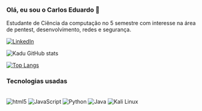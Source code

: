 ### Olá, eu sou o Carlos Eduardo 👋
Estudante de Ciência da computação no 5 semestre com interesse na área de pentest, desenvolvimento, redes e segurança.

[![LinkedIn](https://img.shields.io/badge/LinkedIn-0077B5?style=for-the-badge&logo=linkedin&logoColor=white)](https://www.linkedin.com/in/carlos-eduardo-goncalves-lima-0ab4b21b6/)

![Kadu GitHub stats](https://github-readme-stats.vercel.app/api?username=KaduLm&show_icons=true&theme=tokyonight)


[![Top Langs](https://github-readme-stats.vercel.app/api/top-langs/?username=KaduLm&layout=donut&theme=dark)](https://github.com/KaduLm/github-readme-stats)


### Tecnologias usadas

 <div style="display: inline-block"><br />
        <img align="center" alt="html5"
            src="https://img.shields.io/badge/HTML-239120?style=for-the-badge&logo=html5&logoColor=white" />
        <img align="center" alt="JavaScript"
            src="https://img.shields.io/badge/JavaScript-F7DF1E?style=for-the-badge&logo=javascript&logoColor=black" />
        <img align="center" alt="Python"
            src="https://img.shields.io/badge/Python-3776AB?style=for-the-badge&logo=python&logoColor=white" />
        <img align="center" alt="Java"
            src="https://img.shields.io/badge/Java-ED8B00?style=for-the-badge&logo=openjdk&logoColor=white" />
        <img align="center" alt="Kali Linux"
            src="https://img.shields.io/badge/Kali_Linux-557C94?style=for-the-badge&logo=kali-linux&logoColor=white" />
    </div>


